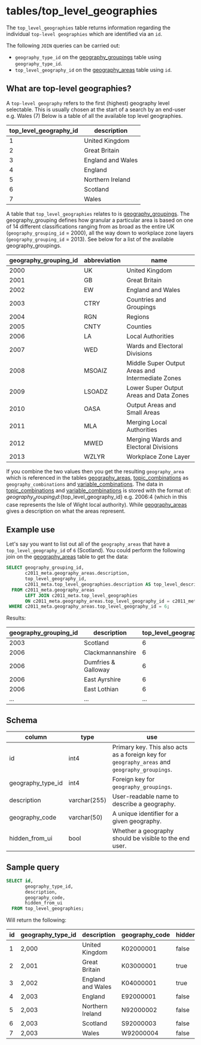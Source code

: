 # tables/top_level_geographies

The `top_level_geographies` table returns information regarding the individual `top-level geographies` which are identified via an `id`.

The following `JOIN` queries can be carried out:

- `geography_type_id` on the [geography_groupings](geography_groupings.md) table using `geography_type_id`.
- `top_level_geography_id` on the [geography_areas](geography_areas.md) table using `id`.

## What are top-level geographies?

A `top-level geography` refers to the first (highest) geography level selectable. This is usually chosen at the start of a search by an end-user e.g. Wales (7) Below is a table of all the available top level geographies.

|top_level_geography_id|description|
|-|-|
|1|United Kingdom|
|2|Great Britain|
|3|England and Wales|
|4|England|
|5|Northern Ireland|
|6|Scotland|
|7|Wales|

A table that `top_level_geographies` relates to is [geography_groupings](geography_groupings.md). The geography_grouping defines how granular a particular area is based on one of 14 different classifications ranging from as broad as the entire UK (`geography_grouping_id` = 2000), all the way down to workplace zone layers (`geography_grouping_id` = 2013). See below for a list of the available geography_groupings.

|geography_grouping_id|abbreviation|name|
|-|-|-|
|2000|UK|United Kingdom|
|2001|GB|Great Britain|
|2002|EW|England and Wales|
|2003|CTRY|Countries and Groupings|
|2004|RGN|Regions|
|2005|CNTY|Counties|
|2006|LA|Local Authorities|
|2007|WED|Wards and Electoral Divisions|
|2008|MSOAIZ|Middle Super Output Areas and Intermediate Zones|
|2009|LSOADZ|Lower Super Output Areas and Data Zones|
|2010|OASA|Output Areas and Small Areas|
|2011|MLA|Merging Local Authorities|
|2012|MWED|Merging Wards and Electoral Divisions|
|2013|WZLYR|Workplace Zone Layer|

If you combine the two values then you get the resulting `geography_area` which is referenced in the tables [geography_areas](geography_areas.md), [topic_combinations](topic_combinations.md) as `geography_combinations` and [variable_combinations](variable_combinations.md). The data in [topic_combinations](topic_combinations.md) and [variable_combinations](variable_combinations.md) is stored with the format of: ${geography_grouping_id}:${top_level_geography_id} e.g. 2006:4 (which in this case represents the Isle of Wight local authority). While [geography_areas](geography_areas.md) gives a description on what the areas represent.
## Example use

Let's say you want to list out all of the `geography_areas` that have a `top_level_geography_id` of `6` (Scotland). You could perform the following join on the [geography_areas](geography_areas.md) table to get the data:

```sql
SELECT geography_grouping_id,
       c2011_meta.geography_areas.description,
       top_level_geography_id,
       c2011_meta.top_level_geographies.description AS top_level_description
  FROM c2011_meta.geography_areas
       LEFT JOIN c2011_meta.top_level_geographies 
       ON c2011_meta.geography_areas.top_level_geography_id = c2011_meta.top_level_geographies.id 
 WHERE c2011_meta.geography_areas.top_level_geography_id = 6;
```

Results:

|geography_grouping_id|description|top_level_geography_id|
|-|-|-|
|2003|Scotland|6|
|2006|Clackmannanshire|6|
|2006|Dumfries & Galloway|6|
|2006|East Ayrshire|6|
|2006|East Lothian|6|
|...|...|...|

## Schema

|column|type|use|
|-|-|-|
|id|int4|Primary key. This also acts as a foreign key for `geography_areas` and `geography_groupings`.|
|geography_type_id|int4|Foreign key for `geography_groupings`.|
|description|varchar(255)|User-readable name to describe a geography.|
|geography_code|varchar(50)|A unique identifier for a given geography.|
|hidden_from_ui|bool|Whether a geography should be visible to the end user.|


## Sample query

```sql
SELECT id, 
       geography_type_id, 
       description, 
       geography_code, 
       hidden_from_ui 
  FROM top_level_geographies;
```

Will return the following:

|id|geography_type_id|description|geography_code|hidden_from_ui|
|-|-|-|-|-|
|1|2,000|United Kingdom|K02000001|false
|2|2,001|Great Britain|K03000001|true
|3|2,002|England and Wales|K04000001|true
|4|2,003|England|E92000001|false
|5|2,003|Northern Ireland|N92000002|false
|6|2,003|Scotland|S92000003|false
|7|2,003|Wales|W92000004|false